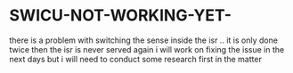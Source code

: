 # SWICU-NOT-WORKING-YET-

there is a problem with switching the sense inside the isr .. it is only done twice then the isr is never served again
i will work on fixing the issue in the next days but i will need to conduct some research first in the matter
